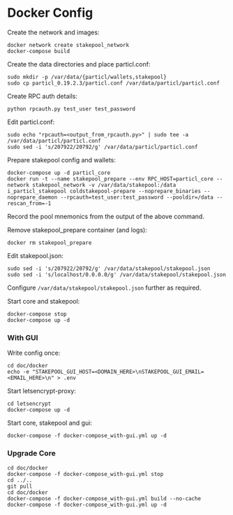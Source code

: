# Docker Config

Create the network and images:

    docker network create stakepool_network
    docker-compose build


Create the data directories and place particl.conf:

    sudo mkdir -p /var/data/{particl/wallets,stakepool}
    sudo cp particl_0.19.2.3/particl.conf /var/data/particl/particl.conf


Create RPC auth details:

    python rpcauth.py test_user test_password


Edit particl.conf:

    sudo echo "rpcauth=<output_from_rpcauth.py>" | sudo tee -a /var/data/particl/particl.conf
    sudo sed -i 's/207922/20792/g' /var/data/particl/particl.conf


Prepare stakepool config and wallets:

    docker-compose up -d particl_core
    docker run -t --name stakepool_prepare --env RPC_HOST=particl_core --network stakepool_network -v /var/data/stakepool:/data i_particl_stakepool coldstakepool-prepare --noprepare_binaries --noprepare_daemon --rpcauth=test_user:test_password --pooldir=/data --rescan_from=-1


Record the pool mnemonics from the output of the above command.

Remove stakepool_prepare container (and logs):

    docker rm stakepool_prepare


Edit stakepool.json:

    sudo sed -i 's/207922/20792/g' /var/data/stakepool/stakepool.json
    sudo sed -i 's/localhost/0.0.0.0/g' /var/data/stakepool/stakepool.json


Configure `/var/data/stakepool/stakepool.json` further as required.

Start core and stakepool:

    docker-compose stop
    docker-compose up -d


### With GUI

Write config once:

    cd doc/docker
    echo -e "STAKEPOOL_GUI_HOST=<DOMAIN_HERE>\nSTAKEPOOL_GUI_EMAIL=<EMAIL_HERE>\n" > .env


Start letsencrypt-proxy:

    cd letsencrypt
    docker-compose up -d


Start core, stakepool and gui:

    docker-compose -f docker-compose_with-gui.yml up -d


### Upgrade Core

    cd doc/docker
    docker-compose -f docker-compose_with-gui.yml stop
    cd ../..
    git pull
    cd doc/docker
    docker-compose -f docker-compose_with-gui.yml build --no-cache
    docker-compose -f docker-compose_with-gui.yml up -d

